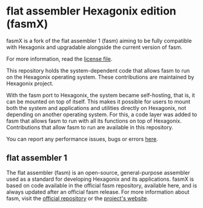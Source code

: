 # flat assembler Hexagonix edition (fasmX)

fasmX is a fork of the flat assembler 1 (fasm) aiming to be fully compatible with Hexagonix and upgradable alongside the current version of fasm.

For more information, read the [license file](https://github.com/hexagonix/fasm/blob/main/LICENSE.TXT).

This repository holds the system-dependent code that allows fasm to run on the Hexagonix operating system. These contributions are maintained by Hexagonix project.

With the fasm port to Hexagonix, the system became self-hosting, that is, it can be mounted on top of itself. This makes it possible for users to mount both the system and applications and utilities directly on Hexagonix, not depending on another operating system. For this, a code layer was added to fasm that allows fasm to run with all its functions on top of Hexagonix. Contributions that allow fasm to run are available in this repository.

You can report any performance issues, bugs or errors [here](https://github.com/hexagonix/fasm/issues).

## flat assembler 1

The flat assembler (fasm) is an open-source, general-purpose assembler used as a standard for developing Hexagonix and its applications. fasmX is based on code available in the official fasm repository, available here, and is always updated after an official fasm release. For more information about fasm, visit the [official repository](https://github.com/tgrysztar/fasm) or the [project's website](https://flatassembler.net/).
